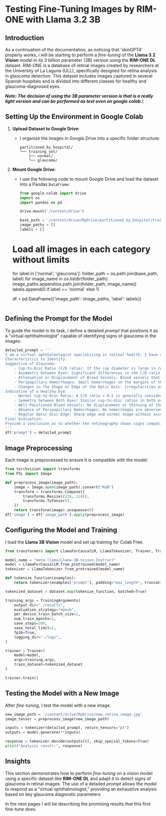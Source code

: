 
# Testing Fine-Tuning Images by RIM-ONE with Llama 3.2 3B

## Introduction
As a continuation of the documentation, as noticing that 'skinGPT4' properly works, i will be starting to perform a *fine-tuning* of the **Llama 3.2 Vision** model in its 3 billion parameter (3B) version using the **RIM-ONE DL** dataset. RIM-ONE is a database of retinal images created by researchers at the University of La Laguna (ULL), specifically designed for retina analysis in glaucoma detection. This dataset includes images captured in several Spanish hospitals and is divided into different classes for healthy and glaucoma-diagnosed eyes.

_**Note: The decision of using the 3B parameter version is that is a really light version and can be performed as test even on google colab.**_(

## Setting Up the Environment in Google Colab

1. **Upload Dataset to Google Drive**: 
   - I organize the images in Google Drive into a specific folder structure:
     ```
     partitioned_by_hospital/
     └── training_set/
         ├── normal/
         └── glaucoma/
     ```

2. **Mount Google Drive**:
   - I use the following code to mount Google Drive and load the dataset into a Pandas `DataFrame`:
     ```python
     from google.colab import drive
     import os
     import pandas as pd

     drive.mount('/content/drive')

     base_path = '/content/drive/MyDrive/partitioned_by_hospital/training_set'
     image_paths = []
     labels = []

    # Load all images in each category without limits
    for label in ['normal', 'glaucoma']:
    folder_path = os.path.join(base_path, label)
    for image_name in os.listdir(folder_path):
        image_paths.append(os.path.join(folder_path, image_name))
        labels.append(0 if label == 'normal' else 1)

     df = pd.DataFrame({'image_path': image_paths, 'label': labels})
     ```

## Defining the Prompt for the Model
To guide the model in its task, I define a detailed *prompt* that positions it as a "virtual ophthalmologist" capable of identifying signs of glaucoma in the images:

```python
detailed_prompt = '''
I am a virtual ophthalmologist specializing in retinal health. I have a retinal image (retinography) that I want to analyze to determine if the patient shows signs of glaucoma or if it is a healthy eye. The retinography shows the optic disc and blood vessels.
Characteristics to Identify:
Suggestive of Glaucoma:
    - Cup-to-Disc Ratio (C/D ratio): If the cup diameter is large in relation to the disc (C/D ratio > 0.6), it may indicate glaucoma.
    - Asymmetry between Eyes: Significant differences in the C/D ratio between both eyes can be a risk sign.
    - Attenuation or Displacement of Blood Vessels: Blood vessels that are displaced or thinned at the edge of the optic disc are characteristic of advanced glaucoma.
    - Peripapillary Hemorrhages: Small hemorrhages on the margins of the optic disc may indicate glaucomatous damage.
    - Changes in the Shape or Edge of the Optic Disc: Irregularities or a deeper-than-normal excavation at the edge of the optic disc.
Indicative of a Healthy Eye:
    - Normal Cup-to-Disc Ratio: A C/D ratio < 0.5 is generally considered normal.
    - Symmetry between Both Eyes: Similar cup-to-disc ratios in both eyes reduce the likelihood of glaucoma.
    - Well-Positioned Blood Vessels: No displacement or thinning at the edge of the optic disc.
    - Absence of Peripapillary Hemorrhages: No hemorrhages are observed on the margins of the optic disc.
    - Regular Optic Disc Edge: Sharp edge and normal shape without excessive excavation.
Final Evaluation:
Provide a conclusion as to whether the retinography shows signs compatible with glaucoma, indicating the estimated probability and the parameters on which you base your assessment. If the probability is low, state directly that the image does not present glaucoma due to the low estimated percentage.
'''
df['prompt'] = detailed_prompt
```

## Image Preprocessing
Each image is preprocessed to ensure it is compatible with the model:

```python
from torchvision import transforms
from PIL import Image

def preprocess_image(image_path):
    image = Image.open(image_path).convert("RGB")
    transform = transforms.Compose([
        transforms.Resize((224, 224)),
        transforms.ToTensor(),
    ])
    return transform(image).unsqueeze(0)
df['image'] = df['image_path'].apply(preprocess_image)
```

## Configuring the Model and Training
I load the **Llama 3B Vision** model and set up training for Colab Free.

```python
from transformers import LlamaForCausalLM, LlamaTokenizer, Trainer, TrainingArguments

model_name = "meta-llama/Llama-3B-Vision-Instruct"
model = LlamaForCausalLM.from_pretrained(model_name)
tokenizer = LlamaTokenizer.from_pretrained(model_name)

def tokenize_function(examples):
    return tokenizer(examples['prompt'], padding="max_length", truncation=True, max_length=256)

tokenized_dataset = dataset.map(tokenize_function, batched=True)

training_args = TrainingArguments(
    output_dir="./results",
    evaluation_strategy="epoch",
    per_device_train_batch_size=1,
    num_train_epochs=1,
    save_steps=100,
    save_total_limit=2,
    fp16=True,
    logging_dir="./logs",
)

trainer = Trainer(
    model=model,
    args=training_args,
    train_dataset=tokenized_dataset
)

trainer.train()
```

## Testing the Model with a New Image
After *fine-tuning*, I test the model with a new image.

```python
new_image_path = '/content/drive/MyDrive/new_retina_image.jpg'
image_tensor = preprocess_image(new_image_path)

inputs = tokenizer(detailed_prompt, return_tensors="pt")
outputs = model.generate(**inputs)

response = tokenizer.decode(outputs[0], skip_special_tokens=True)
print("Analysis result:", response)
```

## Insights
This section demonstrates how to perform *fine-tuning* on a vision model using a specific dataset like **RIM-ONE DL** and adapt it to detect signs of glaucoma in retinal images. The use of a detailed *prompt* allows the model to respond as a "virtual ophthalmologist," providing an exhaustive analysis based on key glaucoma diagnostic parameters.

In the next pages I will be describing the promising results that this first fine-tune does.
